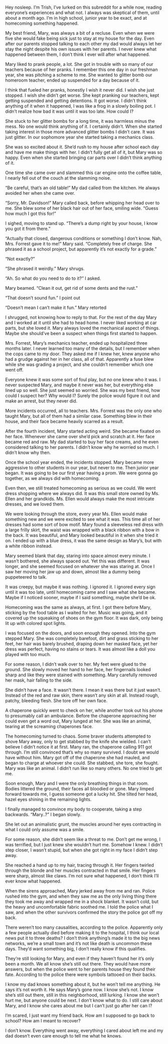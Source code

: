 Hey nosleep. I’m Trish, I’ve lurked on this subreddit for a while now, reading everyone’s experiences and what not. I always was skeptical of them, until about a month ago. I’m in high school, junior year to be exact, and at homecoming something happened.

My best friend, Mary, was always a bit of a recluse. Even when we were five she would fake being sick just to stay at my house for the day. Even after our parents stopped talking to each other my dad would always let her stay the night despite his own issues with her parents. I never knew what happened between them, I don’t think I ever will after what happened.

Mary liked to prank people, a lot. She got in trouble with so many of our teachers because of her pranks. I remember this one day in our freshman year, she was pitching a scheme to me. She wanted to glitter bomb our homeroom teacher, ended up suspended for a day because of it.

I think that fueled her pranks, honestly I wish it never did. I wish she just stopped. I wish she didn’t get worse. She kept pranking our teachers, kept getting suspended and getting detentions. It got worse. I didn’t think anything of it when it happened, I was like a frog in a slowly boiling pot. I didn’t realize how bad it was until it was too late. How could I?

She stuck to her glitter bombs for a long time, it was harmless minus the mess. No one would think anything of it. I certainly didn’t. When she started taking interest in those more advanced glitter bombs I didn’t care. It was just glitter. In our sophomore year she started taking a mechanics class.

She was so excited about it. She’d rush to my house after school each day and have me make things with her. I didn’t fully get all of it, but Mary was so happy. Even when she started bringing car parts over I didn’t think anything of it.

One time she came over and slammed this car engine onto the coffee table, I nearly fell out of the couch at the slamming noise.

“Be careful, that’s an old table!” My dad called from the kitchen. He always avoided her when she came over.

“Sorry, Mr. Davidson!” Mary called back, before whipping her head over to me. She blew some of her black hair out of her face, smiling wide. “Guess how much I got this for!”

I sighed, moving to stand up. “There’s a dump right by your house, I know you got it from there.”

“Actually that closed, dangerous conditions or something I don’t know. Nah, Mrs. Forrest gave it to me!” Mary said. “Completely free of charge. She phrased it as a school project, but apparently it’s not exactly for a grade.”

“Not exactly?”

“She phrased it weirdly.” Mary shrugs.

“Ah. So what do you need to do to it?” I asked.

Mary beamed. “Clean it out, get rid of some dents and the rust.”

“That doesn’t sound fun.” I point out

“Doesn’t mean I can’t make it fun.” Mary retorted

I shrugged, not knowing how to reply to that. For the rest of the day Mary and I worked at it until she had to head home. I never liked working at car parts, but she loved it. Mary always loved the mechanical aspect of things. Maybe she should’ve been a suspect when things first started to happen.

Mrs. Forrest, Mary’s mechanics teacher, ended up hospitalized three months later. I never learned too many of the details, but I remember when the cops came to my door. They asked me if I knew her, knew anyone who had a grudge against her in her class, all of that. Apparently a fuse blew while she was grading a project, and she couldn’t remember which one went off.

Everyone knew it was some sort of foul play, but no one knew who it was. I never suspected Mary, and maybe it never was her, but everything else lined up so well. She just seemed so worried. She was my best friend, how could I suspect her? Why would I? Surely the police would figure it out and make an arrest, but they never did.

More incidents occurred, all to teachers. Mrs. Forrest was the only one who taught Mary, but all of them had a similar case. Something blew in their house, and their face became heavily scarred as a result.

After the fourth incident, Mary started acting weird. She became fixated on her face. Whenever she came over she’d pick and scratch at it. Her face became red and raw. My dad started to buy her face creams, and he even considered talking to her parents. I didn’t know why he worried so much. I didn’t know why then.

Once the school year ended, the incidents stopped. Mary became more aggressive to other students in our year, but never to me. Then junior year began. It was going to be our first year having a prom. We were gonna go together, as we always did with homecoming.

Even then, we still treated homecoming as serious as we could. We went dress shopping where we always did. It was this small store owned by Ms. Ellen and her grandkids. Ms. Ellen would always make the most intricate dresses, and we loved them.

We were looking through the store, every year Ms. Ellen would make something new and we were excited to see what it was. This time all of her dresses had some sort of bow motif. Mary found a sleeveless red dress with a large frilly skirt, the waist was wrapped with a black ribbon with a bow in the back. It was beautiful, and Mary looked beautiful in it when she tried it on. I ended up with a blue dress, it was the same design as Mary’s, but with a white ribbon instead.

Mary seemed blank that day, staring into space almost every minute. I wasn’t bothered, she always spaced out. Yet this was different. It was longer, and she seemed focused on whatever she was staring at. Once I saw her moving her jaw up and down, almost like a dummy being puppeteered to talk.

It was creepy, but maybe it was nothing. I ignored it. I ignored every sign until it was too late, until homecoming came and I saw what she became. Maybe if I noticed sooner, maybe if I said something, maybe she’d be ok.

Homecoming was the same as always, at first. I got there before Mary, sticking by the food table as I waited for her. Music was going, and it covered up the squeaking of shoes on the gym floor. It was dark, only being lit up with colored spot lights.

I was focused on the doors, and soon enough they opened. Into the gym stepped Mary. She was completely barefoot, dirt and grass sticking to her feet, her hair was barely brushed, draping down her masked face, yet her dress was perfect, having no stains or tears. It was almost like a doll you played with too much.

For some reason, I didn’t walk over to her. My feet were glued to the ground. She slowly moved her hand to her face, her fingernails looked sharp and like they were stained with something. Mary carefully removed her mask, hair falling to the side.

She didn’t have a face. It wasn’t there. I mean it was there but it just wasn’t. Instead of the red and raw skin, there wasn’t any skin at all. Instead rough, patchy, bleeding flesh. She tore off her own face.

A chaperone quickly went to check on her, while another took out his phone to presumably call an ambulance. Before the chaperone approaching her could even get a word out, Mary lunged at her. She was like an animal, tearing at the screaming chaperones face.

The homecoming turned to chaos. Some braver students attempted to shove Mary away, only to get stabbed by the knife she wielded. I can’t believe I didn’t notice it at first. Many ran, the chaperone calling 911 got through. I’m still convinced that’s why so many survived. I doubt we would have without him. Mary got off of the chaperone she had mauled, and began to charge at whoever she could. She stabbed, she tore, she fought. Mary was like an animal. I didn’t run like so many others. No one tried to get me.

Soon enough, Mary and I were the only breathing things in that room. Bodies littered the ground, their faces all bloodied or gone. Mary limped forward towards me, I guess someone got a lucky hit. She tilted her head, hazel eyes shining in the remaining lights.

I finally managed to convince my body to cooperate, taking a step backwards. “Mary..?” I began slowly.

She let out an animalistic grunt, the muscles around her eyes contracting in what I could only assume was a smile.

For some reason, she didn’t seem like a threat to me. Don’t get me wrong, I was terrified, but I just knew she wouldn’t hurt me. Somehow I knew. I didn’t step closer, I wasn’t stupid, but when she got right in my face I didn’t step away.

She reached a hand up to my hair, tracing through it. Her fingers twirled through the blonde and her muscles contracted in that smile. Her fingers were sharp, almost like claws. I’m not sure what happened, I don’t think I’ll ever know what happened.

When the sirens approached, Mary jerked away from me and ran. Police rushed into the gym, and when they saw me as the only living thing there they took me away and wrapped me in a shock blanket. It wasn’t cold, but the heavy and uncomfortable fabric soothed me. I told the police what I saw, and when the other survivors confirmed the story the police got off my back.

There weren’t too many causalities, according to the police. Apparently only a few people actually died before making it to the hospital, I think our local news put it to three deaths? I don’t think anything’s made it to the big news networks, we’re a small town and it’s not like death is uncommon these days. They’d want something big, I don’t really know if this qualifies.

They’re still looking for Mary, and even if they haven’t found her it’s only been a month. We all know she’s still out there. They would have more answers, but when the police went to her parents house they found their fate. According to the police there were symbols tattooed on their backs.

I know my dad knows something about it, but he won’t tell me anything. He says it’s not worth it. He says Mary’s gone now. I know she’s not. I know she’s still out there, still in this neighborhood, still lurking. I know she won’t hurt me, but anyone could be next. I don’t know what to do. I still care about Mary, and I know she cares about me but I can’t just go after her can I?

I’m scared, I just want my friend back. How am I supposed to go back to school? How am I meant to recover?

I don’t know. Everything went away, everything I cared about left me and my dad doesn’t even care enough to tell me what he knows.